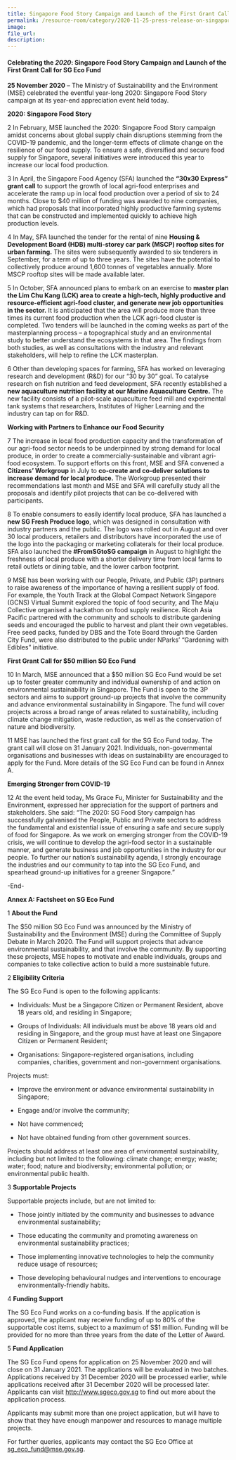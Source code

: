```yaml
---  
title: Singapore Food Story Campaign and Launch of the First Grant Call for SG Eco Fund  
permalink: /resource-room/category/2020-11-25-press-release-on-singapore-food-story-campaign-and-launch-of-the-first-grant-call-for-sg-eco-fund/  
image:  
file_url:  
description:  
---  
```


#### Celebrating the *2020*: Singapore Food Story Campaign and Launch of the First Grant Call for SG Eco Fund  

**25 November 2020** – The Ministry of Sustainability and the Environment (MSE) celebrated the eventful year-long 2020: Singapore Food Story campaign at its year-end appreciation event held today.  

**2020: Singapore Food Story**  

2 In February, MSE launched the 2020: Singapore Food Story campaign amidst concerns about global supply chain disruptions stemming from the COVID-19 pandemic, and the longer-term effects of climate change on the resilience of our food supply. To ensure a safe, diversified and secure food supply for Singapore, several initiatives were introduced this year to increase our local food production.  

3 In April, the Singapore Food Agency (SFA) launched the **“30x30 Express” grant call** to support the growth of local agri-food enterprises and accelerate the ramp up in local food production over a period of six to 24 months. Close to $40 million of funding was awarded to nine companies, which had proposals that incorporated highly productive farming systems that can be constructed and implemented quickly to achieve high production levels.  

4 In May, SFA launched the tender for the rental of nine **Housing & Development Board (HDB) multi-storey car park (MSCP) rooftop sites for urban farming.** The sites were subsequently awarded to six tenderers in September, for a term of up to three years. The sites have the potential to collectively produce around 1,600 tonnes of vegetables annually. More MSCP rooftop sites will be made available later.  

5 In October, SFA announced plans to embark on an exercise to **master plan the Lim Chu Kang (LCK) area to create a high-tech, highly productive and resource-efficient agri-food cluster, and generate new job opportunities in the sector.** It is anticipated that the area will produce more than three times its current food production when the LCK agri-food cluster is completed. Two tenders will be launched in the coming weeks as part of the masterplanning process – a topographical study and an environmental study to better understand the ecosystems in that area. The findings from both studies, as well as consultations with the industry and relevant stakeholders, will help to refine the LCK masterplan.  

6 Other than developing spaces for farming, SFA has worked on leveraging research and development (R&D) for our “30 by 30” goal. To catalyse research on fish nutrition and feed development, SFA recently established a **new aquaculture nutrition facility at our Marine Aquaculture Centre.** The new facility consists of a pilot-scale aquaculture feed mill and experimental tank systems that researchers, Institutes of Higher Learning and the industry can tap on for R&D.  

**Working with Partners to Enhance our Food Security**  

7 The increase in local food production capacity and the transformation of our agri-food sector needs to be underpinned by strong demand for local produce, in order to create a commercially-sustainable and vibrant agri-food ecosystem. To support efforts on this front, MSE and SFA convened a **Citizens’ Workgroup** in July to **co-create and co-deliver solutions to increase demand for local produce.** The Workgroup presented their recommendations last month and MSE and SFA will carefully study all the proposals and identify pilot projects that can be co-delivered with participants.  

8 To enable consumers to easily identify local produce, SFA has launched a **new SG Fresh Produce logo**, which was designed in consultation with industry partners and the public. The logo was rolled out in August and over 30 local producers, retailers and distributors have incorporated the use of the logo into the packaging or marketing collaterals for their local produce. SFA also launched the **#FromSGtoSG campaign** in August to highlight the freshness of local produce with a shorter delivery time from local farms to retail outlets or dining table, and the lower carbon footprint.  

9 MSE has been working with our People, Private, and Public (3P) partners to raise awareness of the importance of having a resilient supply of food. For example, the Youth Track at the Global Compact Network Singapore (GCNS) Virtual Summit explored the topic of food security, and The Maju Collective organised a hackathon on food supply resilience. Ricoh Asia Pacific partnered with the community and schools to distribute gardening seeds and encouraged the public to harvest and plant their own vegetables. Free seed packs, funded by DBS and the Tote Board through the Garden City Fund, were also distributed to the public under NParks’ “Gardening with Edibles” initiative.  

**First Grant Call for $50 million SG Eco Fund**  

10 In March, MSE announced that a $50 million SG Eco Fund would be set up to foster greater community and individual ownership of and action on environmental sustainability in Singapore. The Fund is open to the 3P sectors and aims to support ground-up projects that involve the community and advance environmental sustainability in Singapore. The fund will cover projects across a broad range of areas related to sustainability, including climate change mitigation, waste reduction, as well as the conservation of nature and biodiversity.  

11 MSE has launched the first grant call for the SG Eco Fund today. The grant call will close on 31 January 2021. Individuals, non-governmental organisations and businesses with ideas on sustainability are encouraged to apply for the Fund. More details of the SG Eco Fund can be found in Annex A.  

**Emerging Stronger from COVID-19**  

12 At the event held today, Ms Grace Fu, Minister for Sustainability and the Environment, expressed her appreciation for the support of partners and stakeholders. She said: “The 2020: SG Food Story campaign has successfully galvanised the People, Public and Private sectors to address the fundamental and existential issue of ensuring a safe and secure supply of food for Singapore. As we work on emerging stronger from the COVID-19 crisis, we will continue to develop the agri-food sector in a sustainable manner, and generate business and job opportunities in the industry for our people. To further our nation’s sustainability agenda, I strongly encourage the industries and our community to tap into the SG Eco Fund, and spearhead ground-up initiatives for a greener Singapore.”  

-End-  

**Annex A: Factsheet on SG Eco Fund**  

1 **About the Fund**  

The $50 million SG Eco Fund was announced by the Ministry of Sustainability and the Environment (MSE) during the Committee of Supply Debate in March 2020. The Fund will support projects that advance environmental sustainability, and that involve the community. By supporting these projects, MSE hopes to motivate and enable individuals, groups and companies to take collective action to build a more sustainable future.  

2 **Eligibility Criteria**  

The SG Eco Fund is open to the following applicants:  

- Individuals: Must be a Singapore Citizen or Permanent Resident, above 18 years old, and residing in Singapore;  

- Groups of Individuals: All individuals must be above 18 years old and residing in Singapore, and the group must have at least one Singapore Citizen or Permanent Resident;  

- Organisations: Singapore-registered organisations, including companies, charities, government and non-government organisations.  

Projects must:  

- Improve the environment or advance environmental sustainability in Singapore;  

- Engage and/or involve the community;  

- Not have commenced;  

- Not have obtained funding from other government sources.  

Projects should address at least one area of environmental sustainability, including but not limited to the following: climate change; energy; waste; water; food; nature and biodiversity; environmental pollution; or environmental public health.  

3 **Supportable Projects**  

Supportable projects include, but are not limited to:  

- Those jointly initiated by the community and businesses to advance environmental sustainability;  

- Those educating the community and promoting awareness on environmental sustainability practices;  

- Those implementing innovative technologies to help the community reduce usage of resources;  

- Those developing behavioural nudges and interventions to encourage environmentally-friendly habits.  

4 **Funding Support**  

The SG Eco Fund works on a co-funding basis. If the application is approved, the applicant may receive funding of up to 80% of the supportable cost items, subject to a maximum of S$1 million. Funding will be provided for no more than three years from the date of the Letter of Award.  

5 **Fund Application**  

The SG Eco Fund opens for application on 25 November 2020 and will close on 31 January 2021. The applications will be evaluated in two batches. Applications received by 31 December 2020 will be processed earlier, while applications received after 31 December 2020 will be processed later. Applicants can visit <http://www.sgeco.gov.sg> to find out more about the application process.  

Applicants may submit more than one project application, but will have to show that they have enough manpower and resources to manage multiple projects.  

For further queries, applicants may contact the SG Eco Office at sg_eco_fund@mse.gov.sg.  

